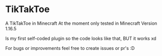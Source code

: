 # TikTakToe
A TikTakToe in Minecraft
At the moment only tested in Minecraft Version 1.16.5

Is my first self-coded plugin so the code looks like that, BUT it works xd

For bugs or improvements feel free to create issues or pr's :D
